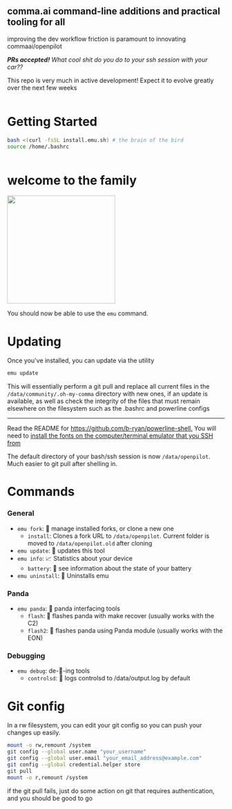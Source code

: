## comma.ai command-line additions and practical tooling for all

improving the dev workflow friction is paramount to innovating commaai/openpilot

***PRs accepted!** What cool shit do you do to your ssh session with your car??*

This repo is very much in active development! Expect it to evolve greatly over the next few weeks

<img src="https://emu.bz/xmf" alt="" />

# Getting Started

```bash
bash <(curl -fsSL install.emu.sh) # the brain of the bird
source /home/.bashrc
```

<img src="https://thumbs.gfycat.com/DopeyHairyGeese-size_restricted.gif" alt ="" />

# welcome to the family

<img src="https://emu.bz/gay" alt="" height="250px" />

You should now be able to use the `emu` command.

# Updating

Once you've installed, you can update via the utility

```bash
emu update
```

This will essentially perform a git pull and replace all current files in the `/data/community/.oh-my-comma` directory with new ones, if an update is available, as well as check the integrity of the files that must remain elsewhere on the filesystem such as the .bashrc and powerline configs

---
Read the README for <https://github.com/b-ryan/powerline-shell.> You will need to [install the fonts on the computer/terminal emulator that you SSH from](https://github.com/powerline/fonts)

The default directory of your bash/ssh session is now `/data/openpilot`. Much easier to git pull after shelling in.

# Commands

### General

- `emu fork`: 🍴 manage installed forks, or clone a new one
  - `install`: Clones a fork URL to `/data/openpilot`. Current folder is moved to `/data/openpilot.old` after cloning
- `emu update`: 🎉 updates this tool
- `emu info`: 📈 Statistics about your device
  - `battery`: 🔋 see information about the state of your battery
- `emu uninstall`: 👋 Uninstalls emu

### Panda

- `emu panda`: 🐼 panda interfacing tools
  - `flash`: 🐼 flashes panda with make recover (usually works with the C2)
  - `flash2`:  🎍 flashes panda using Panda module (usually works with the EON)

### Debugging

- `emu debug`: de-🐛-ing tools
  - `controlsd`: 🔬 logs controlsd to /data/output.log by default

# Git config

In a rw filesystem, you can edit your git config so you can push your changes up easily.

```bash
mount -o rw,remount /system
git config --global user.name "your_username"
git config --global user.email "your_email_address@example.com"
git config --global credential.helper store
git pull
mount -o r,remount /system
```

if the git pull fails, just do some action on git that requires authentication, and you should be good to go
